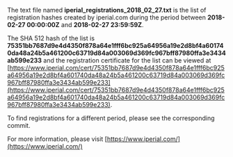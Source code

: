 The text file named **iperial_registrations_2018_02_27.txt** is the list of registration hashes created by iperial.com during the period between **2018-02-27 00:00:00Z** and **2018-02-27 23:59:59Z**.

The SHA 512 hash of the list is **75351bb7687d9e4d4350f878a64e1fff6bc925a64956a19e2d8bf4a601740da48a24b5a461200c63719d84a003069d369fc967bff87980ffa3e3434ab599e233** and the registration certificate for the list can be viewed at [https://www.iperial.com/cert/75351bb7687d9e4d4350f878a64e1fff6bc925a64956a19e2d8bf4a601740da48a24b5a461200c63719d84a003069d369fc967bff87980ffa3e3434ab599e233](https://www.iperial.com/cert/75351bb7687d9e4d4350f878a64e1fff6bc925a64956a19e2d8bf4a601740da48a24b5a461200c63719d84a003069d369fc967bff87980ffa3e3434ab599e233).

To find registrations for a different period, please see the corresponding commit.

For more information, please visit [https://www.iperial.com/](https://www.iperial.com/)

